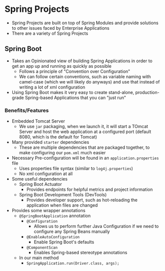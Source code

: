 # Spring Projects
- Spring Projects are built on top of Spring Modules and provide solutions to other issues faced by Enterprise Applications
- There are a variety of Spring Projects

## Spring Boot
- Takes an Opinionated view of building Spring Applications in order to get an app up and running as quickly as possible
    - Follows a principle of "Convention over Configuration"
    - We can follow certain conventions, such as variable naming with camel-case (which we will likely do anyways) and use that instead of writing a lot of xml configuration
- Using Spring Boot makes it very easy to create stand-alone, production-grade Spring-based Applications that you can "just run"

### Benefits/Features
- Embedded Tomcat Server
    - We use `jar` packaging, when we launch it, it will start a TOmcat Server and host the web application at a configured port (default 8080, which is the default for Tomcat)
- Many provided `starter` dependencies
    - These are multiple dependencies that are packaged together, to make configuring our `pom.xml` much easier
- Necessary Pre-configuration will be found in an `application.properties` file
    - Uses properties file syntax (similar to `log4j.properties`)
    - No xml configuration at all
- Some useful dependencies
    - Spring Boot Actuator
        - Provides endpoints for helpful metrics and project information
    - Spring Boot Development Tools (DevTools)
        - Provides developer support, such as hot-reloading the application when files are changed
- Provides some wrapper annotations
    - `@SpringBootApplication` annotation
        - `@Configuration`
            - Allows us to perform further Java Configuration if we need to configure any Spring Beans manually
        - `@EnableAutoConfiguration`
            - Enable Spring Boot's defaults
        - `@ComponentScan`
            - Enables Spring-based stereotype annotations
    - In our main method
        - `SpringApplication.run(Driver.class, args);`
